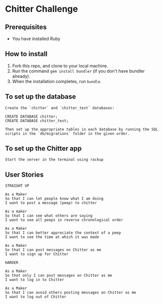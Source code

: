 Chitter Challenge
=================


Prerequisites
-------
- You have installed Ruby

How to install
-------

1. Fork this repo, and clone to your local machine.
2. Run the command `gem install bundler` (if you don't have bundler already).
3. When the installation completes, run `bundle`.

To set up the database
-------
```
Create the `chitter` and `chitter_test` databases:

CREATE DATABASE chitter;
CREATE DATABASE chitter_test;

Then set up the appropriate tables in each database by running the SQL scripts in the `db/migrations` folder in the given order.
```

To set up the Chitter app
-------
```
Start the server in the terminal using rackup
```

User Stories
---------
```
STRAIGHT UP

As a Maker
So that I can let people know what I am doing  
I want to post a message (peep) to chitter

As a maker
So that I can see what others are saying  
I want to see all peeps in reverse chronological order

As a Maker
So that I can better appreciate the context of a peep
I want to see the time at which it was made

As a Maker
So that I can post messages on Chitter as me
I want to sign up for Chitter

HARDER

As a Maker
So that only I can post messages on Chitter as me
I want to log in to Chitter

As a Maker
So that I can avoid others posting messages on Chitter as me
I want to log out of Chitter
```